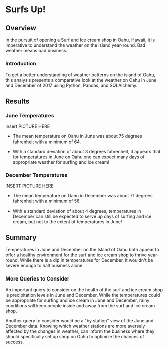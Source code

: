 # Surfs Up!

## Overview 
In the pursuit of opening a Surf and Ice cream shop in Oahu, Hawaii, it is imperative to understand the weather on the island year-round. Bad weather means bad business.

### Introduction 
To get a better understanding of weather patterns on the island of Oahu, this analysis presents a comparative look at the weather on Oahu in June and December of 2017 using Python, Pandas, and SQLAlchemy.

## Results

### June Temperatures

Insert PICTURE HERE

* The mean temperature on Oahu in June was about 75 degrees fahrenheit with a minimum of 64. 

* With a standard deviation of about 3 degrees fahrenheit, it appears that for temperatures in June on Oahu one can expect many days of appropriate weather for surfing and ice cream!


### December Temperatures

INSERT PICTURE HERE

* The mean temperature on Oahu in December was about 71 degrees fahrenheit with a minimum of 56. 

* With a standard deviation of about 4 degrees, temperatures in December can still be expected to serve up days of surfing and ice cream, but not to the extent of temperatures in June!

## Summary 
Temperatures in June and December  on the Island of Oahu both appear to offer a healthy environment for the surf and ice cream shop to thrive year-round. While there is a dip in temperatures for December, it wouldn't be severe enough to halt business alone. 

### More Queries to Consider

An important query to consider on the health of the surf and ice cream shop is precipitation levels in June and December. While the temperatures could be appropriate for surfing and ice cream in June and December, rainy conditions will keep people inside and away from the surf and ice cream shop.

Another query to consider would be a "by station" view of the June and December data. Knowing which weather stations are more aversely affected by the changes in weather, can inform the business where they should specifically set up shop on Oahu to optimize the chances of success.

